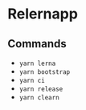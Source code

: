# Relernapp

## Commands

- `yarn lerna`
- `yarn bootstrap`
- `yarn ci`
- `yarn release`
- `yarn clearn`
